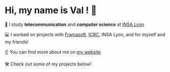 # Hi, my name is Val ! 👋

📖 I study **telecommunication** and **computer science** at [INSA Lyon](https://insa-lyon.fr)

💻 I worked on projects with [Framasoft](https://framasoft.org), [ICRC](https://www.icrc.org), INSA Lyon, and for myself and my friends!

☝️ You can find more about me on [my website](https://vqlion.fr)

🛠️ Check out some of my projects below!
